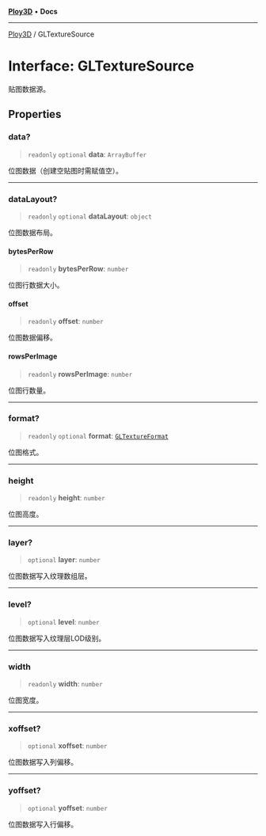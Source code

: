 [**Ploy3D**](../README.md) • **Docs**

***

[Ploy3D](../README.md) / GLTextureSource

# Interface: GLTextureSource

贴图数据源。

## Properties

### data?

> `readonly` `optional` **data**: `ArrayBuffer`

位图数据（创建空贴图时需赋值空）。

***

### dataLayout?

> `readonly` `optional` **dataLayout**: `object`

位图数据布局。

#### bytesPerRow

> `readonly` **bytesPerRow**: `number`

位图行数据大小。

#### offset

> `readonly` **offset**: `number`

位图数据偏移。

#### rowsPerImage

> `readonly` **rowsPerImage**: `number`

位图行数量。

***

### format?

> `readonly` `optional` **format**: [`GLTextureFormat`](../type-aliases/GLTextureFormat.md)

位图格式。

***

### height

> `readonly` **height**: `number`

位图高度。

***

### layer?

> `optional` **layer**: `number`

位图数据写入纹理数组层。

***

### level?

> `optional` **level**: `number`

位图数据写入纹理层LOD级别。

***

### width

> `readonly` **width**: `number`

位图宽度。

***

### xoffset?

> `optional` **xoffset**: `number`

位图数据写入列偏移。

***

### yoffset?

> `optional` **yoffset**: `number`

位图数据写入行偏移。
